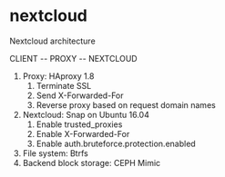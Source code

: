 # nextcloud
Nextcloud architecture
         
CLIENT -- PROXY -- NEXTCLOUD 

1. Proxy: HAproxy 1.8
   1. Terminate SSL
   2. Send X-Forwarded-For
   3. Reverse proxy based on request domain names
2. Nextcloud: Snap on Ubuntu 16.04
   1. Enable trusted_proxies
   2. Enable X-Forwarded-For
   3. Enable auth.bruteforce.protection.enabled
3. File system: Btrfs
4. Backend block storage: CEPH Mimic
